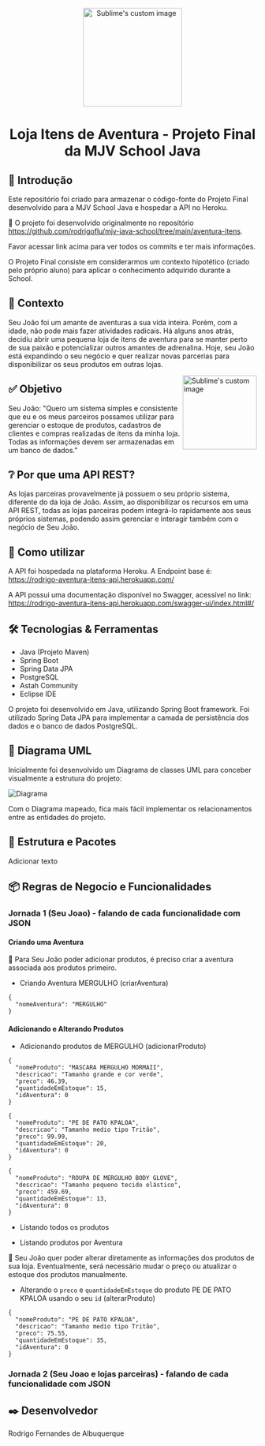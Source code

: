 <p align="center">
  <img src="https://github.com/rodrigoflu/mjv-java-school/blob/main/aventura-itens/AventuraLogo.png" alt="Sublime's custom image" width="200"/>
</p>
<h1 align="center">Loja Itens de Aventura - Projeto Final da MJV School Java</h1>

## 🐣 Introdução
Este repositório foi criado para armazenar o código-fonte do Projeto Final desenvolvido para a MJV School Java e hospedar a API no Heroku.

💢 O projeto foi desenvolvido originalmente no repositório https://github.com/rodrigoflu/mjv-java-school/tree/main/aventura-itens. 

Favor acessar link acima para ver todos os commits e ter mais informações. 

O Projeto Final consiste em considerarmos um contexto hipotético (criado pelo próprio aluno) para aplicar o conhecimento adquirido durante a School. 

## 💭 Contexto 
Seu João foi um amante de aventuras a sua vida inteira. Porém, com a idade, não pode mais fazer atividades radicais. Há alguns anos atrás, decidiu abrir uma pequena loja de itens de aventura para se manter perto de sua paixão e potencializar outros amantes de adrenalina. Hoje, seu João está expandindo o seu negócio e quer realizar novas parcerias para disponibilizar os seus produtos em outras lojas.

 <img src="https://github.com/rodrigoflu/mjv-java-school/blob/main/aventura-itens/SeuJoao.png" alt="Sublime's custom image" width="150" align="right"/>


## ✅ Objetivo

Seu João: "Quero um sistema simples e consistente que eu e os meus parceiros possamos utilizar para gerenciar o estoque de produtos, cadastros de clientes e compras realizadas de itens da minha loja. Todas as informações devem ser armazenadas em um banco de dados."

## ❔ Por que uma API REST?

As lojas parceiras provavelmente já possuem o seu próprio sistema, diferente do da loja de João. Assim, ao disponibilizar os recursos em uma API REST, todas as lojas parceiras podem integrá-lo rapidamente aos seus próprios sistemas, podendo assim gerenciar e interagir também com o negócio de Seu João.

## 🚀 Como utilizar

A API foi hospedada na plataforma Heroku. A Endpoint base é: https://rodrigo-aventura-itens-api.herokuapp.com/

A API possui uma documentação disponível no Swagger, acessível no link: https://rodrigo-aventura-itens-api.herokuapp.com/swagger-ui/index.html#/

## 🛠️ Tecnologias & Ferramentas
- Java (Projeto Maven)
- Spring Boot
- Spring Data JPA
- PostgreSQL
- Astah Community
- Eclipse IDE

O projeto foi desenvolvido em Java, utilizando Spring Boot framework. Foi utilizado Spring Data JPA  para implementar a camada de persistência dos dados e o banco de dados PostgreSQL.

## 📝 Diagrama UML

Inicialmente foi desenvolvido um Diagrama de classes UML para conceber visualmente a estrutura do projeto:

![Diagrama](https://github.com/rodrigoflu/mjv-java-school/blob/main/aventura-itens/diagram-uml-aventura-itens.png)

Com o Diagrama mapeado, fica mais fácil implementar os relacionamentos entre as entidades do projeto. 

## 📁 Estrutura e Pacotes

Adicionar texto

## 📦 Regras de Negocio e Funcionalidades

### Jornada 1 (Seu Joao) - falando de cada funcionalidade com JSON 

#### Criando uma Aventura

 📘 Para Seu João poder adicionar produtos, é preciso criar a aventura associada aos produtos primeiro. 

* Criando Aventura MERGULHO (criarAventura)

```
{
  "nomeAventura": "MERGULHO"
}
```
#### Adicionando e Alterando Produtos

* Adicionando produtos de MERGULHO (adicionarProduto)

```
{
  "nomeProduto": "MASCARA MERGULHO MORMAII",
  "descricao": "Tamanho grande e cor verde",
  "preco": 46.39,
  "quantidadeEmEstoque": 15,
  "idAventura": 0
}
```
```
{
  "nomeProduto": "PE DE PATO KPALOA",
  "descricao": "Tamanho medio tipo Tritão",
  "preco": 99.99,
  "quantidadeEmEstoque": 20,
  "idAventura": 0
}
```
```
{
  "nomeProduto": "ROUPA DE MERGULHO BODY GLOVE",
  "descricao": "Tamanho pequeno tecido elástico",
  "preco": 459.69,
  "quantidadeEmEstoque": 13,
  "idAventura": 0
}
```

* Listando todos os produtos

* Listando produtos por Aventura

 📘 Seu João quer poder alterar diretamente as informações dos produtos de sua loja. Eventualmente, será necessário mudar o preço ou atualizar o estoque dos produtos manualmente.

* Alterando o `preco` e `quantidadeEmEstoque` do produto PE DE PATO KPALOA usando o seu `id` (alterarProduto)

```
{
  "nomeProduto": "PE DE PATO KPALOA",
  "descricao": "Tamanho medio tipo Tritão",
  "preco": 75.55,
  "quantidadeEmEstoque": 35,
  "idAventura": 0
}
```

### Jornada 2 (Seu Joao e lojas parceiras) - falando de cada funcionalidade com JSON 


## ✒️ Desenvolvedor

Rodrigo Fernandes de Albuquerque
